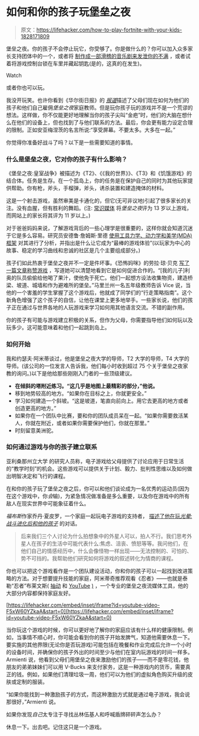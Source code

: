 # 如何和你的孩子玩堡垒之夜

> 原文：<https://lifehacker.com/how-to-play-fortnite-with-your-kids-1828171809>

堡垒之夜。你的孩子不会停止玩它，你受够了。你是做什么的？你可以加入众多家长支持团体中的一个，或者将 [制作成一部滑稽的音乐剧来发泄你的不满](https://www.youtube.com/watch?time_continue=185&v=wg9D4IKKdu8) ，或者试着将游戏控制台锁在车里并藏起钥匙(是的，这真的在发生)。

Watch

或者你也可以玩。

我没开玩笑。也许你看到《华尔街日报》的 [*报道*](https://www.wsj.com/articles/ready-aim-hire-a-fortnite-coach-parents-enlist-videogame-tutors-for-their-children-1533046708)描述了父母们现在如何为他们的孩子和他们自己雇佣*堡垒之夜*家庭教师。但是玩你孩子玩的游戏并不是一个荒谬的想法。这样做，你不仅能更好地理解当你的孩子尖叫“金疤”时，他们的大脑在想什么在他们的设备上，但也找到了与他们联系的方法。最后，你会更有能力设定合理的限制。正如安亚梅涅茨的名言所说:“享受屏幕。不要太多。大多在一起。”

你觉得你准备好战斗了吗？以下是一些需要知道的事情。

### 什么是堡垒之夜，它对你的孩子有什么影响？

《堡垒之夜:皇室战争》被描述为《T2》、《《我的世界》》、《T3》和《饥饿游戏》的结合体。任务是生存。在一个孤岛上，你的任务是在保护自己的同时为其他玩家提供帮助。你有枪，斧头，手榴弹，斧头，诱杀装置和建造掩体的材料。

这是一个射击游戏，虽然审美是卡通化的，但它(无可非议地)引起了很多家长的关注。没有血腥，但有胜利的舞蹈。(注: [常识媒体](https://www.commonsensemedia.org/game-reviews/fortnite) 将*堡垒之夜*评为 13 岁以上游戏，而网站上的家长将其评为 11 岁以上。)

对于爸爸妈妈来说，了解游戏背后的一些心理学是很重要的，这样你就会知道沉迷于它是多么容易。研究员安德鲁·詹姆斯·里德 [使用工具力学、动力学和美学(MDA)框架](https://theconversation.com/bring-on-the-zombie-apocalypse-five-reasons-why-survival-game-fortnite-is-a-runaway-success-94069) 对其进行了分析，并指出是什么让它成为“最棒的游戏体验”(以玩家为中心的故事、稳定的学习曲线和忠诚的社区是几个主要组成部分。)

孩子们如此热衷于堡垒之夜并不一定是件坏事。《恐怖妈咪》的劳拉·琼·贝克 [写了一篇文章称赞游戏](https://www.scarymommy.com/in-praise-of-fortnite/) ，写道她可以清楚地看到它是如何促进合作的。“[我的儿子]利奥的队员偷偷给他喝了果汁，使他免于死亡。他们一起想方设法收集物资，建造桥梁、坡道、城墙和作为避难所的堡垒。”马里兰州一名五年级教师告诉 Vice 说，当他的一个害羞的学生掌握了这个游戏后，他就成了同学们的“行走策略指南”。这个新角色增强了这个孩子的自信，让他在课堂上更多地举手。一些家长说，他们的孩子正在通过与世界各地的人玩游戏来学习如何用其他语言交流。不错的副作用。

你的孩子有可能与游戏建立积极的关系，但作为父母，你需要指导他们如何玩以及玩多少。这可能意味着和他们一起跳到岛上。

### 如何开始

我和约瑟夫·阿米蒂谈过，他是堡垒之夜大学的导师，T2 大学的导师，T4 大学的导师。(该公司的一位发言人告诉我，他们每小时收到超过 75 个关于堡垒之夜家教的询问。)以下是他给那些刚刚入门者的一些顶级建议。

*   **在倾斜的塔附近练习。“这几乎是地图上最精彩的部分，”他说。**
*   移到地势较高的地方。“如果你在目标之上，你就更安全。”
*   学习如何建造一个斜坡。“这是坡道，笔直向前向上。用它去更高的地方或者创造更高的地方。”
*   如果你在一个团队中比赛，要和你的团队成员呆在一起。“如果你需要救活某人，你就在附近，或者如果你需要保护他们，你就在那里。”
*   时刻留意美洲驼。

### 如何通过游戏与你的孩子建立联系

亚利桑那州立大学 的研究人员称，电子游戏给父母提供了讨论应用于日常生活的“教学时刻”的机会。这些游戏可以提供关于计划、毅力、批判性思维以及如何做出明智决定和飞行的课程。

在和你的孩子玩了堡垒之夜之后，你可以和他们谈论成为一名优秀的运动员(因为在这个游戏中，你*会*输)，为紧急情况做准备是多么重要，以及你在游戏中的所有敌人在现实世界中可能象征着什么。

*福布斯*作家乔丹·夏皮罗，一个家庭一起玩电子游戏的支持者， [描述了他在玩*光晕:战斗进化后和他的孩子*](https://www.forbes.com/sites/jordanshapiro/2013/12/04/research-says-parents-and-kids-should-play-video-games-together/#60ee244f4892) 的对话。

> 后来我们三个人讨论为什么拍想象中的外星人可以，拍人不行。我们思考外星人在孩子的生活中可能代表什么:焦虑、沮丧、愤怒等等。我问他们，在他们自己的情感经历中，什么会像怪物一样出现——无法控制的、可怕的、势不可挡的。我帮助他们研究如何将游戏的叙述转化为情商的课程。

你也可以把这个游戏看作是一个团队建设活动，你和你的孩子可以一起找到改进策略的方法。对于想要提升技能的家庭，阿米蒂奇推荐观看《忍者》——也就是泰勒“忍者”布莱文斯( [抽动](https://www.twitch.tv/ninja) 和 [YouTube](https://www.youtube.com/user/NinjasHyper) <u>)</u> ，一个专业的堡垒之夜流媒体工具，他的大部分内容都保持家庭友好。

 [https://lifehacker.com/embed/inset/iframe?id=youtube-video-F5xW60YZkaA&start=0](https://lifehacker.com/embed/inset/iframe?id=youtube-video-F5xW60YZkaA&start=0) 

当你玩这个游戏的时候，你可以更好地了解你的家庭应该有什么样的健康限制。例如，当事情不顺心时，你可能会看到你的孩子开始发脾气，知道他需要休息一下。要实施的其他界限(无论你是否玩游戏)可能包括在晚餐和作业完成后允许一个小时的设备时间，并确保你的孩子外出的时间至少与他们在室内玩游戏的时间一样多。Armienti 说，他看到父母们用堡垒之夜来激励他们的孩子——而不是零花钱，他朋友的弟弟妹妹们可以用 V-Bucks 来支付家务，这是一种游戏内的货币，需要真正的钱。例如，如果他们清理垃圾一周，他们可以为他们的虚拟角色购买升级的皮肤或定制的服装。

“如果你能找到一种激励孩子的方式，而这种激励方式就是通过电子游戏，我会说那很好，”Armienti 说。

如果你发现*自己*太专注于寻找丛林伍基人和呼喊盾牌砰砰声怎么办？

休息一下。出去吧。记住这只是一个游戏。